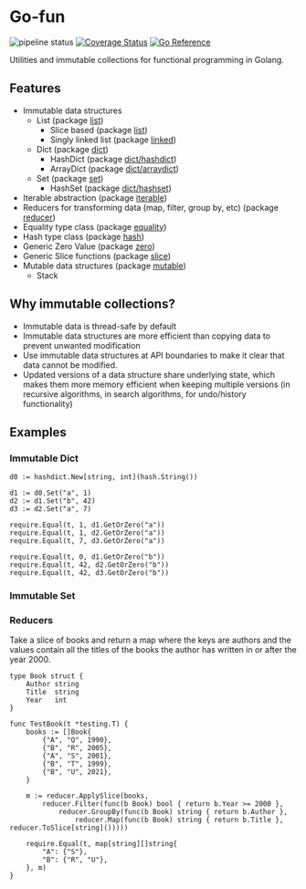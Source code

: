 # Go-fun

![pipeline status](https://github.com/peterzeller/go-fun/actions/workflows/go.yml/badge.svg) [![Coverage Status](https://coveralls.io/repos/github/peterzeller/go-fun/badge.svg)](https://coveralls.io/github/peterzeller/go-fun) [![Go Reference](https://pkg.go.dev/badge/github.com/peterzeller/go-fun.svg)](https://pkg.go.dev/github.com/peterzeller/go-fun)

Utilities and immutable collections for functional programming in Golang.

## Features

- Immutable data structures
    - List (package [list](./list))
      - Slice based (package [list](./list/list))
      - Singly linked list (package [linked](./list/linked))
    - Dict (package [dict](./dict))
        - HashDict (package [dict/hashdict](./dict/hashdict))
        - ArrayDict (package [dict/arraydict](./dict/arraydict))
    - Set (package [set](./set))
        - HashSet (package [dict/hashset](./dict/hashset))
- Iterable abstraction (package [iterable](./iterable))
- Reducers for transforming data (map, filter, group by, etc) (package [reducer](./reducer))
- Equality type class (package [equality](./equality))
- Hash type class (package [hash](./hash))
- Generic Zero Value (package [zero](./zero))
- Generic Slice functions (package [slice](./slice))
- Mutable data structures (package [mutable](./mutable))
    - Stack 

## Why immutable collections?

- Immutable data is thread-safe by default
- Immutable data structures are more efficient than copying data to prevent unwanted modification
- Use immutable data structures at API boundaries to make it clear that data cannot be modified.
- Updated versions of a data structure share underlying state, which makes them more memory efficient when keeping multiple versions (in recursive algorithms, in search algorithms, for undo/history functionality)


## Examples

### Immutable Dict

	d0 := hashdict.New[string, int](hash.String())

	d1 := d0.Set("a", 1)
	d2 := d1.Set("b", 42)
	d3 := d2.Set("a", 7)

	require.Equal(t, 1, d1.GetOrZero("a"))
	require.Equal(t, 1, d2.GetOrZero("a"))
	require.Equal(t, 7, d3.GetOrZero("a"))

	require.Equal(t, 0, d1.GetOrZero("b"))
	require.Equal(t, 42, d2.GetOrZero("b"))
	require.Equal(t, 42, d3.GetOrZero("b"))


### Immutable Set


### Reducers

Take a slice of books and return a map where the keys are authors and the values contain all the titles of the books the author has written in or after the year 2000.


```
type Book struct {
	Author string
	Title  string
	Year   int
}

func TestBook(t *testing.T) {
	books := []Book{
		{"A", "Q", 1990},
		{"B", "R", 2005},
		{"A", "S", 2001},
		{"B", "T", 1999},
		{"B", "U", 2021},
	}

	m := reducer.ApplySlice(books,
		reducer.Filter(func(b Book) bool { return b.Year >= 2000 },
			reducer.GroupBy(func(b Book) string { return b.Author },
				reducer.Map(func(b Book) string { return b.Title }, reducer.ToSlice[string]()))))

	require.Equal(t, map[string][]string{
		"A": {"S"},
		"B": {"R", "U"},
	}, m)
}
```
